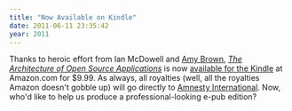 ```yaml
---
title: "Now Available on Kindle"
date: 2011-06-11 23:35:42
year: 2011
---
```

Thanks to heroic effort from Ian McDowell and <a href="http://arbrown.ca/">Amy Brown</a>, <a href="http://aosabook.org"><em>The Architecture of Open Source Applications</em></a> is now <a href="http://www.amazon.com/Architecture-Open-Source-Applications-ebook/dp/B00557TMN4/">available for the Kindle</a> at Amazon.com for $9.99. As always, all royalties (well, all the royalties Amazon doesn't gobble up) will go directly to <a href="http://amnesty.org">Amnesty International</a>. Now, who'd like to help us produce a professional-looking e-pub edition?

